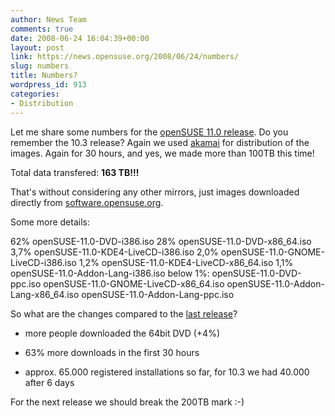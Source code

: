 ```yaml
---
author: News Team
comments: true
date: 2008-06-24 16:04:39+00:00
layout: post
link: https://news.opensuse.org/2008/06/24/numbers/
slug: numbers
title: Numbers?
wordpress_id: 913
categories:
- Distribution
---
```


Let me share some numbers for the [openSUSE 11.0 release](//news.opensuse.org/2008/06/19/announcing-opensuse-110-gm/). Do you remember the 10.3 release? Again we used [akamai](//www.akamai.com/) for distribution of the images. Again for 30 hours, and yes, we made more than 100TB this time!

Total data transfered: **163 TB!!!**

That's without considering any other mirrors, just images downloaded directly from [software.opensuse.org](//software.opensuse.org).

Some more details:

62%  openSUSE-11.0-DVD-i386.iso 
28%  openSUSE-11.0-DVD-x86_64.iso 
3,7% openSUSE-11.0-KDE4-LiveCD-i386.iso 
2,0% openSUSE-11.0-GNOME-LiveCD-i386.iso 
1,2% openSUSE-11.0-KDE4-LiveCD-x86_64.iso 
1,1% openSUSE-11.0-Addon-Lang-i386.iso 
below 1%:
openSUSE-11.0-DVD-ppc.iso
openSUSE-11.0-GNOME-LiveCD-x86_64.iso
openSUSE-11.0-Addon-Lang-x86_64.iso
openSUSE-11.0-Addon-Lang-ppc.iso

So what are the changes compared to the [last release](//news.opensuse.org/2007/10/11/more-numbers/)?



	
  * more people downloaded the 64bit DVD (+4%)

	
  * 63% more downloads in the first 30 hours

	
  * approx. 65.000 registered installations so far, for 10.3 we had 40.000 after 6 days


For the next release we should break the 200TB mark :-)
